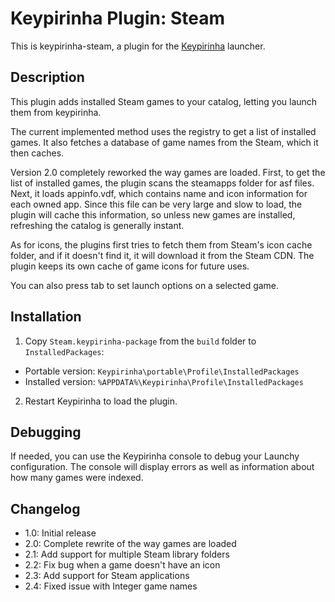 # Keypirinha Plugin: Steam

This is keypirinha-steam, a plugin for the [Keypirinha](http://keypirinha.com) launcher.


## Description

This plugin adds installed Steam games to your catalog, letting you launch them from keypirinha.

The current implemented method uses the registry to get a list of installed games.
It also fetches a database of game names from the Steam, which it then caches.

Version 2.0 completely reworked the way games are loaded.
First, to get the list of installed games, the plugin scans the steamapps folder for asf files.
Next, it loads appinfo.vdf, which contains name and icon information for each owned app.
Since this file can be very large and slow to load, the plugin will cache this information,
so unless new games are installed, refreshing the catalog is generally instant.

As for icons, the plugins first tries to fetch them from Steam's icon cache folder,
and if it doesn't find it, it will download it from the Steam CDN. The plugin keeps
its own cache of game icons for future uses.

You can also press tab to set launch options on a selected game.


## Installation

1. Copy `Steam.keypirinha-package` from the `build` folder to `InstalledPackages`:
  * Portable version: `Keypirinha\portable\Profile\InstalledPackages`
  * Installed version: `%APPDATA%\Keypirinha\Profile\InstalledPackages`
2. Restart Keypirinha to load the plugin.


## Debugging

If needed, you can use the Keypirinha console to debug your Launchy configuration. The console will display errors as well as information about how many games were indexed.


## Changelog

- 1.0: Initial release
- 2.0: Complete rewrite of the way games are loaded
- 2.1: Add support for multiple Steam library folders
- 2.2: Fix bug when a game doesn't have an icon
- 2.3: Add support for Steam applications
- 2.4: Fixed issue with Integer game names
